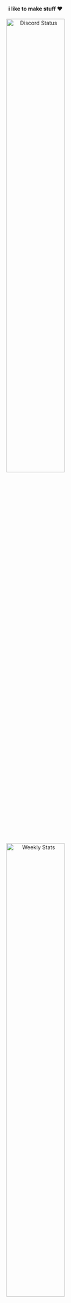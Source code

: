 <div align="center">
	<h4>i like to make stuff ❤️</h4>
	<a href="https://discord.com/users/1111386258908917862" target="_blank" style="background-color: #fffff; padding: 10px">
		<img width="55%" alt="Discord Status" src="https://lanyard.cnrad.dev/api/1111386258908917862?bg=212830&borderRadius=0px&showDisplayName=true&hide=true&hideActivity=whenNotUsed">
	</a>
	<a href="https://wakatime.com/@grh" target="_blank">
		<img width="55%" alt="Weekly Stats" src="https://github-readme-stats.vercel.app/api/wakatime?username=grh&border_radius=5px&theme=dark&bg_color=212830&border_color=212830&icon_color=58a6ff&show_icons=true&disable_animations=true&custom_title=Weekly%20Stats&hide_border=true&border_radius=0px">
	</a>
	<a href="https://github.com/grhx" target="_blank">
		<img width="55%" alt="Github Stats Grade" src="https://github-readme-stats.vercel.app/api?username=grhx&theme=dark&show_icons=true&hide_border=true&count_private=true&bg_color=212830&custom_title=Github%20Stats&border_radius=0px">
	</a>
	<a href="https://github.com/grhx" target="_blank">
		<img width="55%" alt="Github Stats Streak" src="https://github-readme-streak-stats.herokuapp.com/?user=grhx&theme=dark&hide_border=true&background=212830&border_radius=0px">
	</a>
	<!-- <a href="https://github.com/grhx" target="_blank">
	<img width="50%" align="top" alt="Github Stats Languages" src="https://github-readme-stats.vercel.app/api/top-langs/?username=grhx&theme=dark&show_icons=true&hide_border=true&layout=compact&bg_color=212830&border_radius=0px">
	</a> -->
</div>
